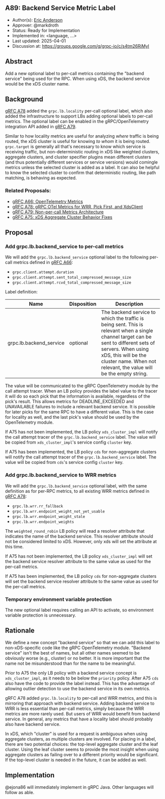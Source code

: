 A89: Backend Service Metric Label
----
* Author(s): [Eric Anderson](https://github.com/ejona86)
* Approver: @markdroth
* Status: Ready for Implementation
* Implemented in: <language, ...>
* Last updated: 2025-04-01
* Discussion at: https://groups.google.com/g/grpc-io/c/s4tm26RiMyI

## Abstract

Add a new optional label to per-call metrics containing the "backend service"
being used for the RPC. When using xDS, the backend service would be the xDS
cluster name.

## Background

[gRFC A78][] added the `grpc.lb.locality` per-call optional label, which also
added the infrastructure to support LBs adding optional labels to per-call
metrics. The optional label can be enabled in the gRPC/OpenTelemetry integration
API added in [gRFC A79][].

Similar to how locality metrics are useful for analyzing _where_ traffic is
being routed, the xDS cluster is useful for knowing _to whom_ it is being
routed. `grpc.target` is generally all that's necessary to know which service is
receiving traffic, but non-deterministic routing in xDS like weighted clusters,
aggregate clusters, and cluster specifier plugins mean different clusters (and
thus potentially different services or service versions) would comingle metrics
unless the selected cluster is added as a label. It can also be helpful to know
the selected cluster to confirm that deterministic routing, like path matching,
is behaving as expected.

### Related Proposals:
* [gRFC A66: OpenTelemetry Metrics][gRFC A66]
* [gRFC A78: gRPC OTel Metrics for WRR, Pick First, and XdsClient][gRFC A78]
* [gRFC A79: Non-per-call Metrics Architecture][gRFC A79]
* [gRFC A75: xDS Aggregate Cluster Behavior Fixes][gRFC A75]

[gRFC A66]: A66-otel-stats.md
[gRFC A78]: A78-grpc-metrics-wrr-pf-xds.md#per-call-metrics
[gRFC A79]: A79-non-per-call-metrics-architecture.md
[gRFC A75]: A75-xds-aggregate-cluster-behavior-fixes.md

## Proposal

### Add grpc.lb.backend_service to per-call metrics

We will add the `grpc.lb.backend_service` optional label to the following
per-call metrics defined in [gRFC A66]:
- `grpc.client.attempt.duration`
- `grpc.client.attempt.sent_total_compressed_message_size`
- `grpc.client.attempt.rcvd_total_compressed_message_size`

Label definition:

| Name        | Disposition | Description |
| ----------- | ----------- | ----------- |
| grpc.lb.backend_service | optional | The backend service to which the traffic is being sent. This is relevant when a single channel target can be sent to different sets of servers. When using xDS, this will be the cluster name. When not relevant, the value will be the empty string. |

The value will be communicated to the gRPC OpenTelemetry module by the call
attempt tracer. When an LB policy provides the label value to the tracer it
will do so each pick that the information is available, regardless of the pick's
result. This allows metrics for DEADLINE_EXCEEDED and UNAVAILABLE failures to
include a relevant backend service. It is possible for later picks for the same
RPC to have a different value. This is the case for locality as well, and the
last pick's value should be used by the OpenTelemetry module.

If A75 has not been implemented, the LB policy `xds_cluster_impl` will notify
the call attempt tracer of the `grpc.lb.backend_service` label. The value will
be copied from `xds_cluster_impl`'s service config `cluster` key.

If A75 has been implemented, the LB policy `cds` for non-aggregate clusters will
notify the call attempt tracer of the `grpc.lb.backend_service` label. The value
will be copied from `cds`'s service config `cluster` key.

### Add grpc.lb.backend_service to WRR metrics

We will add the `grpc.lb.backend_service` optional label, with the same
definition as for per-RPC metrics, to all existing WRR metrics defined in [gRFC
A78]:
- `grpc.lb.wrr.rr_fallback`
- `grpc.lb.wrr.endpoint_weight_not_yet_usable`
- `grpc.lb.wrr.endpoint_weight_stale`
- `grpc.lb.wrr.endpoint_weights`

The `weighted_round_robin` LB policy will read a resolver attribute that
indicates the name of the backend service. This resolver attribute should not be
considered limited to xDS. However, only xds will set the attribute at this
time.

If A75 has not been implemented, the LB policy `xds_cluster_impl` will set the
backend service resolver attribute to the same value as used for the per-call
metrics.

If A75 has been implemented, the LB policy `cds` for non-aggregate clusters will
set the backend service resolver attribute to the same value as used for the
per-call metrics.

### Temporary environment variable protection

The new optional label requires calling an API to activate, so environment
variable protection is unnecessary.

## Rationale

We define a new concept "backend service" so that we can add this label to
non-xDS-specific code like the gRPC OpenTelemetry module. "Backend service"
isn't the best of names, but all other names seemed to be obviously worse (e.g.,
cluster) or no better. It is more important that the name not be misunderstood
than for the name to be meaningful.

Prior to A75 the only LB policy with a backend service concept is
`xds_cluster_impl`, as it needs to be below the `priority` policy. After A75
`cds` also have the code to provide the label instead. This has the advantage of
allowing outlier detection to use the backend service in its own metrics.

gRFC A78 added `grpc.lb.locality` to per-call and WRR metrics, and this is
mirroring that approach with backend service. Adding backend service to WRR is
less essential than per-call metrics, simply because the WRR metrics are more
rarely used. But users of WRR would benefit from backend service. In general,
any metrics that have a locality label should probably also have backend
service.

In xDS, which "cluster" is used for a request is ambiguous when using aggregate
clusters, as multiple clusters are involved. For placing in a label, there are
two potential choices: the top-level aggregate cluster and the leaf cluster.
Using the leaf cluster seems to provide the most insight when using aggregate
clusters as failing over to a different priority would be significant. If the
top-level cluster is needed in the future, it can be added as well.

## Implementation

@ejona86 will immediately implement in gRPC Java. Other languages will follow as
able.
